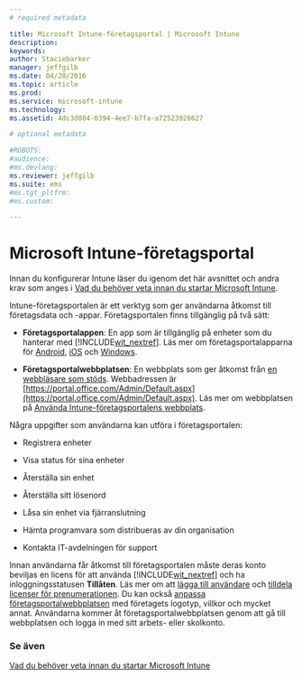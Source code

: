 ```yaml
---
# required metadata

title: Microsoft Intune-företagsportal | Microsoft Intune
description:
keywords:
author: Staciebarker
manager: jeffgilb
ms.date: 04/28/2016
ms.topic: article
ms.prod:
ms.service: microsoft-intune
ms.technology:
ms.assetid: 4dc3d084-0394-4ee7-b7fa-a72523928627

# optional metadata

#ROBOTS:
#audience:
#ms.devlang:
ms.reviewer: jeffgilb
ms.suite: ems
#ms.tgt_pltfrm:
#ms.custom:

---
```


# Microsoft Intune-företagsportal

Innan du konfigurerar Intune läser du igenom det här avsnittet och andra krav som anges i [Vad du behöver veta innan du startar Microsoft Intune](what-to-know-before-you-start-microsoft-intune.md).

Intune-företagsportalen är ett verktyg som ger användarna åtkomst till företagsdata och -appar. Företagsportalen finns tillgänglig på två sätt:

-   **Företagsportalappen**: En app som är tillgänglig på enheter som du hanterar med [!INCLUDE[wit_nextref](../includes/wit_nextref_md.md)]. Läs mer om företagsportalapparna för [Android](/Intune/EndUser/using-your-android-device-with-intune), [iOS](/Intune/EndUser/using-your-ios-or-mac-os-x-device-with-intune) och [Windows](/Intune/EndUser/using-your-windows-device-with-intune).


- **Företagsportalwebbplatsen**: En webbplats som ger åtkomst från [en webbläsare som stöds](supported-web-browsers.md). Webbadressen är [https://portal.office.com/Admin/Default.aspx](https://portal.office.com/Admin/Default.aspx). Läs mer om webbplatsen på [Använda Intune-företagsportalens webbplats](/Intune/EndUser/using-the-intune-company-portal-website).

Några uppgifter som användarna kan utföra i företagsportalen:

-   Registrera enheter

-   Visa status för sina enheter

-   Återställa sin enhet

-   Återställa sitt lösenord

-   Låsa sin enhet via fjärranslutning

-   Hämta programvara som distribueras av din organisation

-   Kontakta IT-avdelningen för support

Innan användarna får åtkomst till företagsportalen måste deras konto beviljas en licens för att använda [!INCLUDE[wit_nextref](../includes/wit_nextref_md.md)] och ha inloggningsstatusen **Tillåten**. Läs mer om att [lägga till användare](start-with-a-paid-subscription-to-microsoft-intune-step-3.md) och [tilldela licenser för prenumerationen](start-with-a-paid-subscription-to-microsoft-intune-step-4.md). Du kan också [anpassa företagsportalwebbplatsen](start-with-a-paid-subscription-to-microsoft-intune-step-7.md) med företagets logotyp, villkor och mycket annat. Användarna kommer åt företagsportalwebbplatsen genom att gå till webbplatsen och logga in med sitt arbets- eller skolkonto.

### Se även
[Vad du behöver veta innan du startar Microsoft Intune](what-to-know-before-you-start-microsoft-intune.md)


<!--HONumber=Jun16_HO2-->


